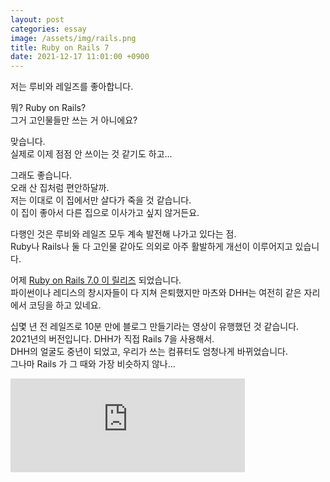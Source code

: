 ```yaml
---
layout: post
categories: essay
image: /assets/img/rails.png
title: Ruby on Rails 7
date: 2021-12-17 11:01:00 +0900
---
```


저는 루비와 레일즈를 좋아합니다.

뭐? Ruby on Rails?  
그거 고인물들만 쓰는 거 아니에요?

맞습니다.  
실제로 이제 점점 안 쓰이는 것 같기도 하고...

그래도 좋습니다.  
오래 산 집처럼 편안하달까.  
저는 이대로 이 집에서만 살다가 죽을 것 같습니다.  
이 집이 좋아서 다른 집으로 이사가고 싶지 않거든요.

다행인 것은 루비와 레일즈 모두 계속 발전해 나가고 있다는 점.  
Ruby나 Rails나 둘 다 고인물 같아도 의외로 아주 활발하게 개선이 이루어지고 있습니다.

어제 [Ruby on Rails 7.0 이 릴리즈](https://rubyonrails.org/2021/12/15/Rails-7-fulfilling-a-vision) 되었습니다.  
파이썬이나 레디스의 창시자들이 다 지쳐 은퇴했지만 마츠와 DHH는 여전히 같은 자리에서 코딩을 하고 있네요.

십몇 년 전 레일즈로 10분 만에 블로그 만들기라는 영상이 유행했던 것 같습니다.  
2021년의 버전입니다. DHH가 직접 Rails 7을 사용해서.  
DHH의 얼굴도 중년이 되었고, 우리가 쓰는 컴퓨터도 엄청나게 바뀌었습니다.  
그나마 Rails 가 그 때와 가장 비슷하지 않나...

<iframe width="375" src="https://www.youtube.com/embed/mpWFrUwAN88" title="YouTube video player" frameborder="0" allow="accelerometer; autoplay; clipboard-write; encrypted-media; gyroscope; picture-in-picture" allowfullscreen></iframe>
